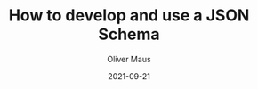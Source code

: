 ---
title: "How to develop and use a JSON Schema"
author: Oliver Maus
author_link: https://github.com/omaus
category: advanced
date: 2021-09-21
summary: A detailed look at creating JSON schema and using them for validation
---